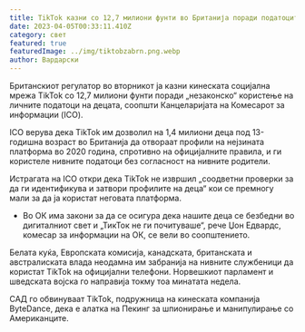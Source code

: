 ```yaml
---
title: TikTok казни со 12,7 милиони фунти во Британија поради податоците за децата
date: 2023-04-05T00:33:11.410Z
category: свет
featured: true
featuredImage: ../img/tiktobzabrn.png.webp
author: Вардарски
---
```


Британскиот регулатор во вторникот ја казни кинеската социјална мрежа TikTok со 12,7 милиони фунти поради „незаконско“ користење на личните податоци на децата, соопшти Канцеларијата на Комесарот за информации (ICO).

ICO верува дека TikTok им дозволил на 1,4 милиони деца под 13-годишна возраст во Британија да отвораат профили на нејзината платформа во 2020 година, спротивно на официјалните правила, и ги користеле нивните податоци без согласност на нивните родители.

Истрагата на ICO откри дека TikTok не извршил „соодветни проверки за да ги идентификува и затвори профилите на деца“ кои се премногу мали за да ја користат неговата платформа.

- Во ОК има закони за да се осигура дека нашите деца се безбедни во дигиталниот свет и „ТикТок не ги почитуваше“, рече Џон Едвардс, комесар за информации на ОК, се вели во соопштението.

Белата куќа, Европската комисија, канадската, британската и австралиската влада неодамна им забранија на нивните службеници да користат TikTok на официјални телефони. Норвешкиот парламент и шведската војска го направија токму тоа минатата недела.

САД го обвинуваат TikTok, подружница на кинеската компанија ByteDance, дека е алатка на Пекинг за шпионирање и манипулирање со Американците.
